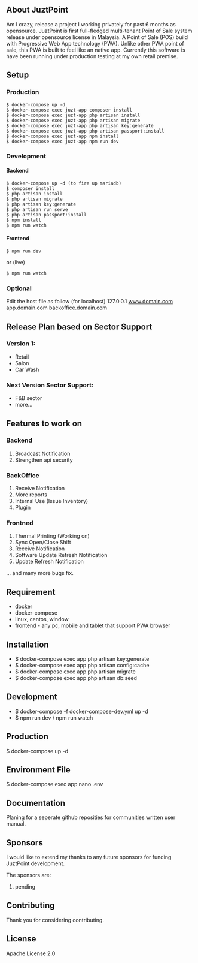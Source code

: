 ## About JuztPoint
Am I crazy, release a project I working privately for past 6 months as opensource. JuztPoint is first full-fledged multi-tenant Point of Sale system release under opensource license in Malaysia. A Point of Sale (POS) build with Progressive Web App technology (PWA). Unlike other PWA point of sale, this PWA is built to feel like an native app. Currently this software is have been running under production testing at my own retail premise.

## Setup
### Production
```
$ docker-compose up -d
$ docker-compose exec juzt-app composer install
$ docker-compose exec juzt-app php artisan install
$ docker-compose exec juzt-app php artisan migrate
$ docker-compose exec juzt-app php artisan key:generate
$ docker-compose exec juzt-app php artisan passport:install
$ docker-compose exec juzt-app npm install
$ docker-compose exec juzt-app npm run dev
```

### Development

#### Backend
```
$ docker-compose up -d (to fire up mariadb)
$ composer install
$ php artisan install
$ php artisan migrate
$ php artisan key:generate
$ php artisan run serve
$ php artisan passport:install
$ npm install
$ npm run watch
```
#### Frontend
```
$ npm run dev 
```
or (live)
```
$ npm run watch 
```
### Optional
Edit the host file as follow (for localhost)
127.0.0.1  www.domain.com app.domain.com backoffice.domain.com


## Release Plan based on Sector Support
### Version 1:
- Retail
- Salon
- Car Wash

### Next Version Sector Support:
- F&B sector
- more...

## Features to work on

### Backend
1. Broadcast Notification
2. Strengthen api security

### BackOffice
1. Receive Notification
2. More reports
3. Internal Use (Issue Inventory)
4. Plugin

### Frontned
1. Thermal Printing (Working on)
2. Sync Open/Close Shift
3. Receive Notification
4. Software Update Refresh Notification
4. Update Refresh Notification

... and many more bugs fix.


## Requirement
- docker
- docker-compose
- linux, centos, window
- frontend - any pc, mobile and tablet that support PWA browser

## Installation
- $ docker-compose exec app php artisan key:generate
- $ docker-compose exec app php artisan config:cache
- $ docker-compose exec app php artisan migrate
- $ docker-compose exec app php artisan db:seed

## Development
- $ docker-compose -f docker-compose-dev.yml up -d
- $ npm run dev / npm run watch

## Production
$ docker-compose up -d

## Environment File
$ docker-compose exec app nano .env


## Documentation

Planing for a seperate github reposities for communities written user manual.

## Sponsors

I would like to extend my thanks to any future sponsors for funding JuztPoint development.

The sponsors are:
1. pending

## Contributing

Thank you for considering contributing. 

## License
Apache License 2.0

